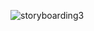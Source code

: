 ![storyboarding3](https://user-images.githubusercontent.com/61629843/147588568-759089f2-5f89-4e15-8985-efda8e88d4e7.PNG)

